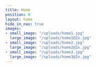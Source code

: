 ```yaml
---
title: Home
position: 0
layout: home
hide_in_nav: true
images:
- small_image: "/uploads/home1.jpg"
  large_image: "/uploads/home1@2x.jpg"
- small_image: "/uploads/home2.jpg"
  large_image: "/uploads/home2@2x.jpg"
- small_image: "/uploads/home3.jpg"
  large_image: "/uploads/home3@2x.jpg"
---
```

